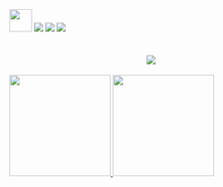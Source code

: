 <div>
<img loading="lazy" src="https://cdn.jsdelivr.net/gh/devicons/devicon/icons/git/git-original.svg" width="40" height="40"/>
<a href="https://www.instagram.com/lucasfilipim" target="_blank"><img loading="lazy" src="https://img.shields.io/badge/-Instagram-%23E4405F?style=for-the-badge&logo=instagram&logoColor=white" target="_blank"></a>
<a href = "mailto:lucaslaudenirfilipim@gmail.com"><img loading="lazy" src="https://img.shields.io/badge/Gmail-D14836?style=for-the-badge&logo=gmail&logoColor=white" target="_blank"></a>
<a href="https://www.linkedin.com/in/lucas-filipim-6976b1271/" target="_blank"><img loading="lazy" src="https://img.shields.io/badge/-LinkedIn-%230077B5?style=for-the-badge&logo=linkedin&logoColor=white" target="_blank"></a>   
</div>

<h1 align="center">
<img src="https://readme-typing-svg.herokuapp.com/?font=Righteous&size=35&center=true&vCenter=true&width=500&height=70&duration=4000&lines=Olá!+👋,+Eu+me+chamo+Lucas!;&color=00FF00" />
</h1>

<div>
<a href="https://github.com/Lucas-Laudenir">
<img loading="lazy" height="180em" src="https://github-readme-stats.vercel.app/api/top-langs/?username=Lucas-Laudenir&layout=compact&langs_count=7&theme=chartreuse-dark"/>
<img loading="lazy" height="180em" src="https://github-readme-stats.vercel.app/api?username=Lucas-Laudenir&show_icons=true&theme=chartreuse-dark&include_all_commits=true"/>
</div>  

